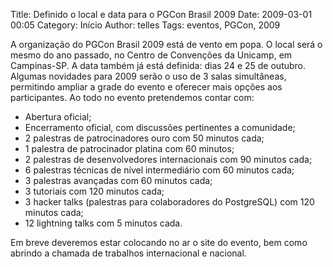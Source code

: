 Title: Definido o local e data para o PGCon Brasil 2009
Date: 2009-03-01 00:05
Category: Início
Author: telles
Tags: eventos, PGCon, 2009

A organização do PGCon Brasil 2009 está de vento em popa. O local será o mesmo do ano passado, no Centro de Convenções da Unicamp, em Campinas-SP. A data também já está definida: dias 24 e 25 de outubro. Algumas novidades para 2009 serão o uso de 3 salas simultâneas, permitindo ampliar a grade do evento e oferecer mais opções aos participantes. Ao todo no evento pretendemos contar com:

- Abertura oficial;
- Encerramento oficial, com discussões pertinentes a comunidade;
- 2 palestras de patrocinadores ouro com 50 minutos cada;
- 1 palestra de patrocinador platina com 60 minutos;
- 2 palestras de desenvolvedores internacionais com 90 minutos cada;
- 6 palestras técnicas de nível intermediário com 60 minutos cada;
- 3 palestras avançadas com 60 minutos cada;
- 3 tutoriais com 120 minutos cada;
- 3 hacker talks (palestras para colaboradores do PostgreSQL) com 120 minutos cada;
- 12 lightning talks com 5 minutos cada.

Em breve deveremos estar colocando no ar o site do evento, bem como abrindo a chamada de trabalhos internacional e nacional.
